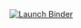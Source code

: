 <a href="https://mybinder.org/v2/gh/ShivRamaswamy/R-Assignment.Rproj/main?urlpath=git-pull%3Frepo%3Dhttps%253A%252F%252Fgithub.com%252F${REPOSITORY_ACCOUNT}%252F${REPOSITORY_SLUG}%26targetPath%3DSCMA632-2021%26urlpath%3Drstudio%252F%26branch%3Dmain">
  <img src="https://mybinder.org/badge_logo.svg" alt="Launch Binder"/>
</a>
